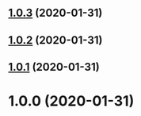 ## [1.0.3](https://github.com/newhighsco/release-config/compare/v1.0.2...v1.0.3) (2020-01-31)

## [1.0.2](https://github.com/newhighsco/release-config/compare/v1.0.1...v1.0.2) (2020-01-31)

## [1.0.1](https://github.com/newhighsco/release-config/compare/v1.0.0...v1.0.1) (2020-01-31)

# 1.0.0 (2020-01-31)
